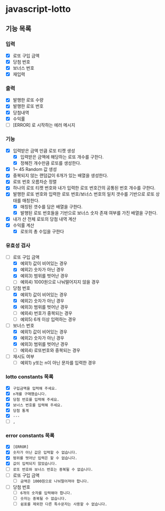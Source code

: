 # javascript-lotto 

## 기능 목록

### **입력**

- [x]  로또 구입 금액 
- [x]  당첨 번호 
- [x]  보너스 번호
- [x]  재입력

### **출력**

- [x]  발행한 로또 수량 
- [x]  발행한 로또 번호
- [x]  당첨내역
- [x]  수익률
- [ ]  [ERROR] 로 시작하는 에러 메시지

### **기능**

- [x] 입력받은 금액 만큼 로또 티켓 생성
  - [x] 입력받은 금액에 해당하는 로또 개수를 구한다.
  - [x] 정해진 개수만큼 로또를 생성한다.
- [x]  1~ 45 Random 값 생성
  - [x] 중복되지 않는 랜덤값이 6개가 있는 배열을 생성한다.
- [x]  로또 번호 오름차순 정렬
- [x]  하나의 로또 티켓 번호와 내가 입력한 로또 번호간의 공통된 번호 개수를 구한다.
- [x] 발행한 로또 번호와 입력한 로또 번호/보너스 번호의 일치 갯수를 기반으로 로또 상태를 매칭한다.
    - [x] 매칭된 갯수를 담은 배열을 구한다.
    - [x] 발행된 로또 번호들을 기반으로 보너스 숫자 존재 여부를 가진 배열을 구한다.
- [x]  내가 산 전체 로또의 당첨 내역 계산
- [x]  수익률 계산
    -[x] 로또의 총 수입을 구한다

### **유효성 검사**

- [ ]  로또 구입 금액
    - [x]  예외1) 값이 비어있는 경우
    - [x]  예외2) 숫자가 아닌 경우
    - [x]  예외3) 범위를 벗어난 경우
    - [ ]  예외4) 1000원으로 나눠떨어지지 않을 경우
- [ ]  당첨 번호
    - [x]  예외1) 값이 비어있는 경우
    - [x]  예외2) 숫자가 아닌 경우
    - [x]  예외3) 범위를 벗어난 경우
    - [ ]  예외4) 번호가 중복되는 경우
    - [ ]  예외5) 6개 이상 입력하는 경우
- [ ]  보너스 번호
    - [x]  예외1) 값이 비어있는 경우
    - [x]  예외2) 숫자가 아닌 경우
    - [x]  예외3) 범위를 벗어난 경우
    - [ ]  예외4) 로또번호와 중복되는 경우
- [ ] 재시도 여부
    - [ ] 예외1) y또는 n이 아닌 문자를 입력한 경우

### **lotto constants 목록**

- [x]  `구입금액을 입력해 주세요.`
- [x]  `n개를 구매했습니다.`
- [x]  `당첨 번호를 입력해 주세요.`
- [x]  `보너스 번호를 입력해 주세요.`
- [x]  `당첨 통계`
- [x]  `---`
- [ ]  `,`

### error constants 목록

- [x]  `[ERROR]`
- [x]  `숫자가 아닌 값은 입력할 수 없습니다.`
- [x]  `범위를 벗어난 입력은 할 수 없습니다.`
- [x]  `값이 입력되지 않았습니다.`
- [ ]  `로또 번호와 보너스 번호는 중복될 수 없습니다.`
- [ ]  로또 구입 금액
    - [ ]  `금액은 1000원으로 나눠떨어져야 합니다.`
- [ ]  당첨 번호
    - [ ]  `6개의 숫자를 입력해야 합니다.`
    - [ ]  `숫자는 중복될 수 없습니다.`
    - [ ]  `쉼표를 제외한 다른 특수문자는 사용할 수 없습니다.`